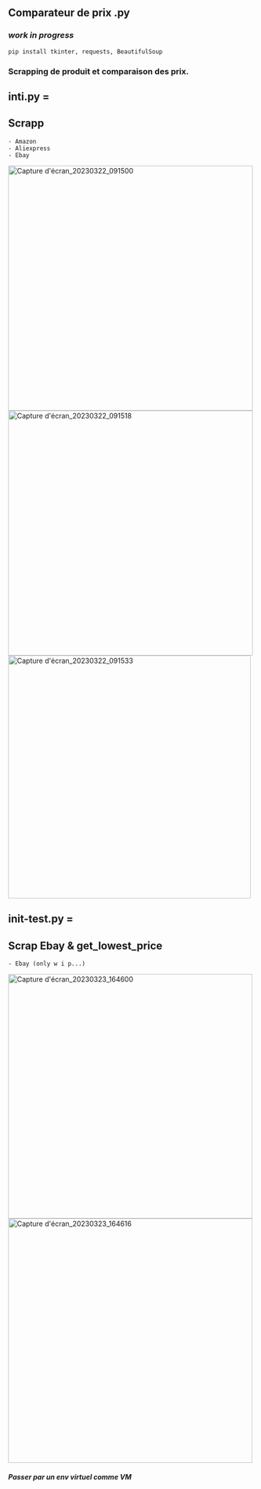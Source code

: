 ## Comparateur de prix .py 
### *work in progress*

    pip install tkinter, requests, BeautifulSoup

### Scrapping de produit et comparaison des prix.

## inti.py =
## Scrapp

    - Amazon
    - Aliexpress
    - Ebay

<img width="499" alt="Capture d'écran_20230322_091500" src="https://user-images.githubusercontent.com/61543927/226840798-690cbe0c-2c4e-495e-b361-176182685559.png">

<img width="499" alt="Capture d'écran_20230322_091518" src="https://user-images.githubusercontent.com/61543927/226840824-b24281f9-8465-4272-9ddd-d8b14aeae628.png">

<img width="495" alt="Capture d'écran_20230322_091533" src="https://user-images.githubusercontent.com/61543927/226840846-52d4b4d1-e001-415f-92c3-f0032a4190eb.png">

## init-test.py =
## Scrap Ebay & get_lowest_price

    - Ebay (only w i p...)
    
    
<img width="498" alt="Capture d'écran_20230323_164600" src="https://user-images.githubusercontent.com/61543927/227258639-3d3dbaae-d1ab-41ba-b58a-41ae6272b90a.png">
    
<img width="498" alt="Capture d'écran_20230323_164616" src="https://user-images.githubusercontent.com/61543927/227258697-38ea8043-0aa4-4d0e-a784-5772cc1c4cd8.png">



#### *Passer par un env virtuel comme VM*
